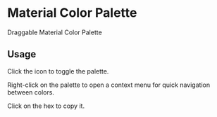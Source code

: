 # Material Color Palette

Draggable Material Color Palette

## Usage

Click the icon to toggle the palette.

Right-click on the palette to open a context menu for quick navigation between colors.

Click on the hex to copy it.

